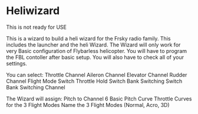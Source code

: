 # Heliwizard
This is not ready for USE

This is a wizard to build a heli wizard for the Frsky radio family. This includes the launcher and the heli Wizard. The Wizard will only work for very Basic configuration of Flybarless helicopter. You will have to program the FBL contoller after basic setup. You will also have to check all of your settings.

You can select:
Throttle Channel
Aileron Channel
Elevator Channel
Rudder Channel
Flight Mode Switch
Throttle Hold Switch
Bank Switching Switch
Bank Switching Channel

The Wizard will assign:
Pitch to Channel 6
Basic Pitch Curve
Throttle Curves for the 3 Flight Modes
Name the 3 Flight Modes (Normal, Acro, 3D)
